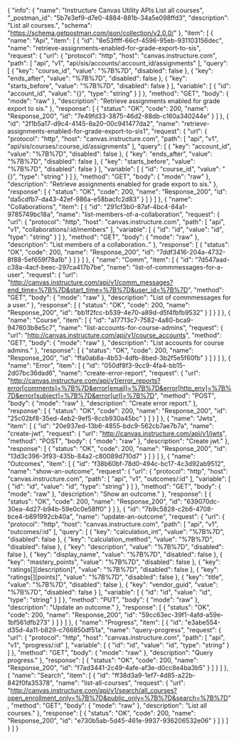 {
  "info": {
    "name": "Instructure Canvas Utility APIs List all courses",
    "_postman_id": "5b7e3ef9-d7e0-4884-881b-34a5e098ffd3",
    "description": "List all courses.",
    "schema": "https://schema.getpostman.com/json/collection/v2.0.0/"
  },
  "item": [
    {
      "name": "Api",
      "item": [
        {
          "id": "8e53ffff-66cf-4596-95eb-931103156dec",
          "name": "retrieve-assignments-enabled-for-grade-export-to-sis",
          "request": {
            "url": {
              "protocol": "http",
              "host": "canvas.instructure.com",
              "path": [
                "api",
                "v1",
                "api/sis/accounts/:account_id/assignments"
              ],
              "query": [
                {
                  "key": "course_id",
                  "value": "%7B%7D",
                  "disabled": false
                },
                {
                  "key": "ends_after",
                  "value": "%7B%7D",
                  "disabled": false
                },
                {
                  "key": "starts_before",
                  "value": "%7B%7D",
                  "disabled": false
                }
              ],
              "variable": [
                {
                  "id": "account_id",
                  "value": "{}",
                  "type": "string"
                }
              ]
            },
            "method": "GET",
            "body": {
              "mode": "raw"
            },
            "description": "Retrieve assignments enabled for grade export to sis."
          },
          "response": [
            {
              "status": "OK",
              "code": 200,
              "name": "Response_200",
              "id": "7e49fd33-3875-46d2-88db-c160a340244e"
            }
          ]
        },
        {
          "id": "2f1b5a17-d9c4-4145-8a20-00c941477da2",
          "name": "retrieve-assignments-enabled-for-grade-export-to-sis1",
          "request": {
            "url": {
              "protocol": "http",
              "host": "canvas.instructure.com",
              "path": [
                "api",
                "v1",
                "api/sis/courses/:course_id/assignments"
              ],
              "query": [
                {
                  "key": "account_id",
                  "value": "%7B%7D",
                  "disabled": false
                },
                {
                  "key": "ends_after",
                  "value": "%7B%7D",
                  "disabled": false
                },
                {
                  "key": "starts_before",
                  "value": "%7B%7D",
                  "disabled": false
                }
              ],
              "variable": [
                {
                  "id": "course_id",
                  "value": "{}",
                  "type": "string"
                }
              ]
            },
            "method": "GET",
            "body": {
              "mode": "raw"
            },
            "description": "Retrieve assignments enabled for grade export to sis."
          },
          "response": [
            {
              "status": "OK",
              "code": 200,
              "name": "Response_200",
              "id": "da5cdfb7-da43-42ef-986a-e58bacfc2d83"
            }
          ]
        }
      ]
    },
    {
      "name": "Collaborations",
      "item": [
        {
          "id": "291cf3b0-87af-4bc4-84a1-9785749bc18a",
          "name": "list-members-of-a-collaboration",
          "request": {
            "url": {
              "protocol": "http",
              "host": "canvas.instructure.com",
              "path": [
                "api",
                "v1",
                "collaborations/:id/members"
              ],
              "variable": [
                {
                  "id": "id",
                  "value": "id",
                  "type": "string"
                }
              ]
            },
            "method": "GET",
            "body": {
              "mode": "raw"
            },
            "description": "List members of a collaboration.."
          },
          "response": [
            {
              "status": "OK",
              "code": 200,
              "name": "Response_200",
              "id": "7ddf3416-204a-4732-8f88-5ef659f78a1b"
            }
          ]
        }
      ]
    },
    {
      "name": "Comm",
      "item": [
        {
          "id": "7d547aad-c38a-4acf-beec-297ca417b7be",
          "name": "list-of-commmessages-for-a-user",
          "request": {
            "url": "http://canvas.instructure.com/api/v1/comm_messages?end_time=%7B%7D&start_time=%7B%7D&user_id=%7B%7D",
            "method": "GET",
            "body": {
              "mode": "raw"
            },
            "description": "List of commmessages for a user."
          },
          "response": [
            {
              "status": "OK",
              "code": 200,
              "name": "Response_200",
              "id": "bb1f2fcc-b539-4e70-a89d-d5f4fbfb9532"
            }
          ]
        }
      ]
    },
    {
      "name": "Course",
      "item": [
        {
          "id": "a17713c7-7582-4a80-bca9-947603b8e5c7",
          "name": "list-accounts-for-course-admins",
          "request": {
            "url": "http://canvas.instructure.com/api/v1/course_accounts",
            "method": "GET",
            "body": {
              "mode": "raw"
            },
            "description": "List accounts for course admins."
          },
          "response": [
            {
              "status": "OK",
              "code": 200,
              "name": "Response_200",
              "id": "ffa0ab8a-4b53-4dfb-8bed-3b2f5e5f60fb"
            }
          ]
        }
      ]
    },
    {
      "name": "Error",
      "item": [
        {
          "id": "050df8f3-9cc9-4fa4-bb15-2d07bc36dad6",
          "name": "create-error-report",
          "request": {
            "url": "http://canvas.instructure.com/api/v1/error_reports?error[comments]=%7B%7D&error[email]=%7B%7D&error[http_env]=%7B%7D&error[subject]=%7B%7D&error[url]=%7B%7D",
            "method": "POST",
            "body": {
              "mode": "raw"
            },
            "description": "Create error report."
          },
          "response": [
            {
              "status": "OK",
              "code": 200,
              "name": "Response_200",
              "id": "25c02bf8-35ed-4eb2-9ef5-8ccb930a45bc"
            }
          ]
        }
      ]
    },
    {
      "name": "Jwts",
      "item": [
        {
          "id": "20e937ed-13b6-4855-bdc9-562cb7ae7b7a",
          "name": "create-jwt",
          "request": {
            "url": "http://canvas.instructure.com/api/v1/jwts",
            "method": "POST",
            "body": {
              "mode": "raw"
            },
            "description": "Create jwt."
          },
          "response": [
            {
              "status": "OK",
              "code": 200,
              "name": "Response_200",
              "id": "13d3c396-3f93-435b-84a2-c80089d710d7"
            }
          ]
        }
      ]
    },
    {
      "name": "Outcomes",
      "item": [
        {
          "id": "f38b60bf-78d0-494c-bc17-4c3d92ab9512",
          "name": "show-an-outcome",
          "request": {
            "url": {
              "protocol": "http",
              "host": "canvas.instructure.com",
              "path": [
                "api",
                "v1",
                "outcomes/:id"
              ],
              "variable": [
                {
                  "id": "id",
                  "value": "id",
                  "type": "string"
                }
              ]
            },
            "method": "GET",
            "body": {
              "mode": "raw"
            },
            "description": "Show an outcome."
          },
          "response": [
            {
              "status": "OK",
              "code": 200,
              "name": "Response_200",
              "id": "639070dc-30ea-4d27-b94b-59e0c0e58ff0"
            }
          ]
        },
        {
          "id": "7b9c5828-c2b6-4708-bce4-b891992cb40a",
          "name": "update-an-outcome",
          "request": {
            "url": {
              "protocol": "http",
              "host": "canvas.instructure.com",
              "path": [
                "api",
                "v1",
                "outcomes/:id"
              ],
              "query": [
                {
                  "key": "calculation_int",
                  "value": "%7B%7D",
                  "disabled": false
                },
                {
                  "key": "calculation_method",
                  "value": "%7B%7D",
                  "disabled": false
                },
                {
                  "key": "description",
                  "value": "%7B%7D",
                  "disabled": false
                },
                {
                  "key": "display_name",
                  "value": "%7B%7D",
                  "disabled": false
                },
                {
                  "key": "mastery_points",
                  "value": "%7B%7D",
                  "disabled": false
                },
                {
                  "key": "ratings[][description]",
                  "value": "%7B%7D",
                  "disabled": false
                },
                {
                  "key": "ratings[][points]",
                  "value": "%7B%7D",
                  "disabled": false
                },
                {
                  "key": "title",
                  "value": "%7B%7D",
                  "disabled": false
                },
                {
                  "key": "vendor_guid",
                  "value": "%7B%7D",
                  "disabled": false
                }
              ],
              "variable": [
                {
                  "id": "id",
                  "value": "id",
                  "type": "string"
                }
              ]
            },
            "method": "PUT",
            "body": {
              "mode": "raw"
            },
            "description": "Update an outcome."
          },
          "response": [
            {
              "status": "OK",
              "code": 200,
              "name": "Response_200",
              "id": "59cc63ec-39f1-4afd-a59e-1bf561dfb273"
            }
          ]
        }
      ]
    },
    {
      "name": "Progress",
      "item": [
        {
          "id": "e3abe554-d35d-4a11-b829-c766850df51a",
          "name": "query-progress",
          "request": {
            "url": {
              "protocol": "http",
              "host": "canvas.instructure.com",
              "path": [
                "api",
                "v1",
                "progress/:id"
              ],
              "variable": [
                {
                  "id": "id",
                  "value": "id",
                  "type": "string"
                }
              ]
            },
            "method": "GET",
            "body": {
              "mode": "raw"
            },
            "description": "Query progress."
          },
          "response": [
            {
              "status": "OK",
              "code": 200,
              "name": "Response_200",
              "id": "f7ad3441-2c49-4afe-af3e-d0cc8e4ba3b5"
            }
          ]
        }
      ]
    },
    {
      "name": "Search",
      "item": [
        {
          "id": "ff38d3a9-1ef7-4d85-a22b-842f0fa35378",
          "name": "list-all-courses",
          "request": {
            "url": "http://canvas.instructure.com/api/v1/search/all_courses?open_enrollment_only=%7B%7D&public_only=%7B%7D&search=%7B%7D",
            "method": "GET",
            "body": {
              "mode": "raw"
            },
            "description": "List all courses."
          },
          "response": [
            {
              "status": "OK",
              "code": 200,
              "name": "Response_200",
              "id": "e730b5ab-5d45-461e-9937-936206532e06"
            }
          ]
        }
      ]
    }
  ]
}